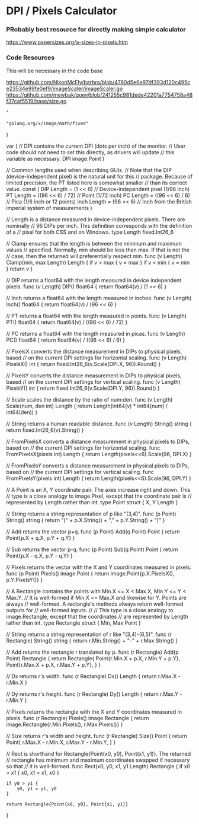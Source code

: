 # DPI / Pixels Calculator


### PRobably best resource for directly making simple calculator
https://www.papersizes.org/a-sizes-in-pixels.htm


### Code Resources
This will be necessary in the code base

https://github.com/NikonMcFly/barbra/blob/4780d5e6e97df393d120c495ce23534e99fe0ef9/imageScaler/imageScaler.go 
https://github.com/mewbak/goey/blob/241255c981dede42201a7754758a48f37caf5519/base/size.go



"

	"golang.org/x/image/math/fixed"
)

var (
	// DPI contains the current DPI (dots per inch) of the monitor.
	// User code should not need to set this directly, as drivers will update
	// this variable as necessary.
	DPI image.Point
)

// Common lengths used when describing GUIs.
// Note that the DIP (device-independent pixel) is the natural unit for this
// package.  Because of limited precision, the PT listed here is somewhat smaller
// than its correct value.
const (
	DIP  Length = (1 << 6)         // Device-independent pixel (1/96 inch)
	PT   Length = ((96 << 6) / 72) // Point (1/72 inch)
	PC   Length = ((96 << 6) / 6)  // Pica (1/6 inch or 12 points)
	Inch Length = (96 << 6)        // Inch from the British imperial system of measurements
)

// Length is a distance measured in device-independent pixels.  There are nominally
// 96 DIPs per inch.  This definition corresponds with the definition of a
// pixel for both CSS and on Windows.
type Length fixed.Int26_6

// Clamp ensures that the length is between the minimum and maximum values
// specified.  Normally, min should be less than max.  If that is not the
// case, then the returned will preferentially respect min.
func (v Length) Clamp(min, max Length) Length {
	if v > max {
		v = max
	}
	if v < min {
		v = min
	}
	return v
}

// DIP returns a float64 with the length measured in device independent pixels.
func (v Length) DIP() float64 {
	return float64(v) / (1 << 6)
}

// Inch returns a float64 with the length measured in inches.
func (v Length) Inch() float64 {
	return float64(v) / (96 << 6)
}

// PT returns a float64 with the length measured in points.
func (v Length) PT() float64 {
	return float64(v) / ((96 << 6) / 72)
}

// PC returns a float64 with the length measured in picas.
func (v Length) PC() float64 {
	return float64(v) / ((96 << 6) / 6)
}

// PixelsX converts the distance measurement in DIPs to physical pixels, based
// on the current DPI settings for horizontal scaling.
func (v Length) PixelsX() int {
	return fixed.Int26_6(v.Scale(DPI.X, 96)).Round()
}

// PixelsY converts the distance measurement in DIPs to physical pixels, based
// on the current DPI settings for vertical scaling.
func (v Length) PixelsY() int {
	return fixed.Int26_6(v.Scale(DPI.Y, 96)).Round()
}

// Scale scales the distance by the ratio of num:den.
func (v Length) Scale(num, den int) Length {
	return Length(int64(v) * int64(num) / int64(den))
}

// String returns a human readable distance.
func (v Length) String() string {
	return fixed.Int26_6(v).String()
}

// FromPixelsX converts a distance measurement in physical pixels to DIPs, based on
// the current DPI settings for horizontal scaling.
func FromPixelsX(pixels int) Length {
	return Length(pixels<<6).Scale(96, DPI.X)
}

// FromPixelsY converts a distance measurement in physical pixels to DIPs, based on
// the current DPI settings for vertical scaling.
func FromPixelsY(pixels int) Length {
	return Length(pixels<<6).Scale(96, DPI.Y)
}

// A Point is an X, Y coordinate pair. The axes increase right and down.  This
// type is a close analogy to image.Pixel, except that the coordinate pair is
// represented by Length rather than int.
type Point struct {
	X, Y Length
}

// String returns a string representation of p like "(3,4)".
func (p Point) String() string {
	return "(" + p.X.String() + "," + p.Y.String() + ")"
}

// Add returns the vector p+q.
func (p Point) Add(q Point) Point {
	return Point{p.X + q.X, p.Y + q.Y}
}

// Sub returns the vector p-q.
func (p Point) Sub(q Point) Point {
	return Point{p.X - q.X, p.Y - q.Y}
}

// Pixels returns the vector with the X and Y coordinates measured in pixels.
func (p Point) Pixels() image.Point {
	return image.Point{p.X.PixelsX(), p.Y.PixelsY()}
}

// A Rectangle contains the points with Min.X <= X < Max.X, Min.Y <= Y < Max.Y.
// It is well-formed if Min.X <= Max.X and likewise for Y. Points are always
// well-formed. A rectangle's methods always return well-formed outputs for
// well-formed inputs.
//
// This type is a close analogy to image.Rectangle, except that the coordinates
// are represented by Length rather than int.
type Rectangle struct {
	Min, Max Point
}

// String returns a string representation of r like "(3,4)-(6,5)".
func (r Rectangle) String() string {
	return r.Min.String() + "-" + r.Max.String()
}

// Add returns the rectangle r translated by p.
func (r Rectangle) Add(p Point) Rectangle {
	return Rectangle{
		Point{r.Min.X + p.X, r.Min.Y + p.Y},
		Point{r.Max.X + p.X, r.Max.Y + p.Y},
	}
}

// Dx returns r's width.
func (r Rectangle) Dx() Length {
	return r.Max.X - r.Min.X
}

// Dy returns r's height.
func (r Rectangle) Dy() Length {
	return r.Max.Y - r.Min.Y
}

// Pixels returns the rectangle with the X and Y coordinates measured in pixels.
func (r Rectangle) Pixels() image.Rectangle {
	return image.Rectangle{r.Min.Pixels(), r.Max.Pixels()}
}

// Size returns r's width and height.
func (r Rectangle) Size() Point {
	return Point{
		r.Max.X - r.Min.X,
		r.Max.Y - r.Min.Y,
	}
}

// Rect is shorthand for Rectangle{Point(x0, y0), Point(x1, y1)}. The returned
// rectangle has minimum and maximum coordinates swapped if necessary so that
// it is well-formed.
func Rect(x0, y0, x1, y1 Length) Rectangle {
	if x0 > x1 {
		x0, x1 = x1, x0
	}

	if y0 > y1 {
		y0, y1 = y1, y0
	}

	return Rectangle{Point{x0, y0}, Point{x1, y1}}
}
